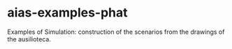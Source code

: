# aias-examples-phat
Examples of Simulation: construction of the scenarios from the drawings of the ausilioteca.
